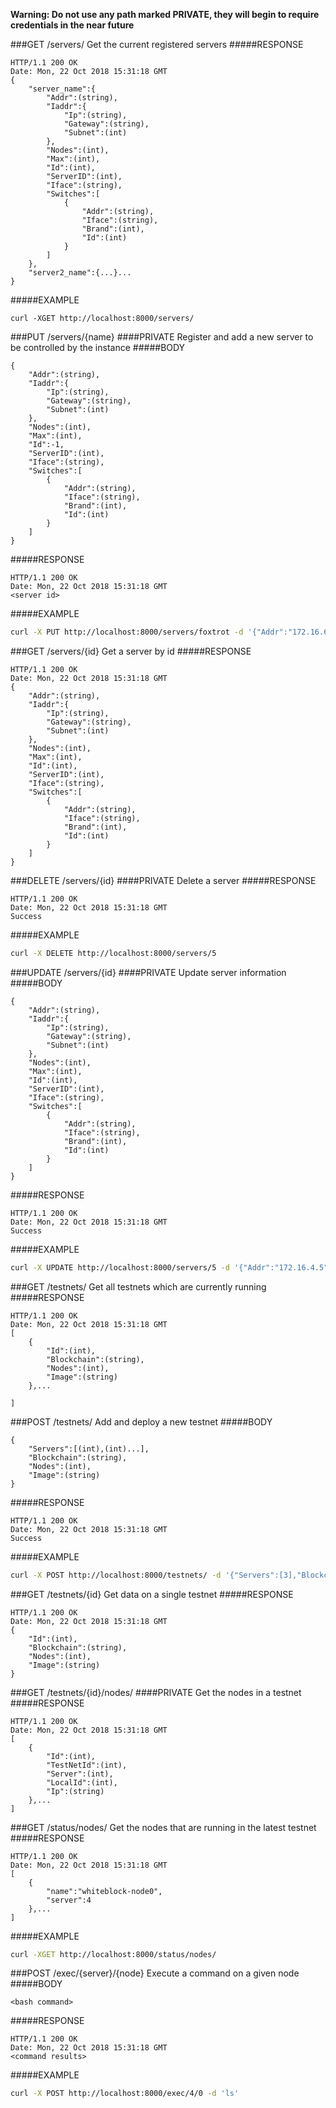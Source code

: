 

__Warning: Do not use any path marked PRIVATE, they will begin to require credentials in the near future__

###GET /servers/
Get the current registered servers
#####RESPONSE
```
HTTP/1.1 200 OK
Date: Mon, 22 Oct 2018 15:31:18 GMT
{
	"server_name":{
		"Addr":(string),
		"Iaddr":{
			"Ip":(string),
			"Gateway":(string),
			"Subnet":(int)
		},
		"Nodes":(int),
		"Max":(int),
		"Id":(int),
		"ServerID":(int),
		"Iface":(string),
		"Switches":[
			{
				"Addr":(string),
				"Iface":(string),
				"Brand":(int),
				"Id":(int)
			}
		]
	},
	"server2_name":{...}...
}
```
#####EXAMPLE
```
curl -XGET http://localhost:8000/servers/
```

###PUT /servers/{name}
####PRIVATE
Register and add a new server to be 
controlled by the instance
#####BODY
```
{
	"Addr":(string),
	"Iaddr":{
		"Ip":(string),
		"Gateway":(string),
		"Subnet":(int)
	},
	"Nodes":(int),
	"Max":(int),
	"Id":-1,
	"ServerID":(int),
	"Iface":(string),
	"Switches":[
		{
			"Addr":(string),
			"Iface":(string),
			"Brand":(int),
			"Id":(int)
		}
	]
}
```
#####RESPONSE
```
HTTP/1.1 200 OK
Date: Mon, 22 Oct 2018 15:31:18 GMT
<server id>
```

#####EXAMPLE
```bash
curl -X PUT http://localhost:8000/servers/foxtrot -d '{"Addr":"172.16.6.5","Iaddr":{"Ip":"10.254.6.100","Gateway":"10.254.6.1","Subnet":24},"Nodes":0,"Max":10,"ServerID":6,"Id":-1,"Iface":"eth0","Switches":[{"Addr":"172.16.1.1","Iface":"eno3","Brand":1,"Id":5}],"Ips":null}}'
```

###GET /servers/{id}
Get a server by id
#####RESPONSE
```
HTTP/1.1 200 OK
Date: Mon, 22 Oct 2018 15:31:18 GMT
{
	"Addr":(string),
	"Iaddr":{
		"Ip":(string),
		"Gateway":(string),
		"Subnet":(int)
	},
	"Nodes":(int),
	"Max":(int),
	"Id":(int),
	"ServerID":(int),
	"Iface":(string),
	"Switches":[
		{
			"Addr":(string),
			"Iface":(string),
			"Brand":(int),
			"Id":(int)
		}
	]
}
```

###DELETE /servers/{id}
####PRIVATE
Delete a server
#####RESPONSE
```
HTTP/1.1 200 OK
Date: Mon, 22 Oct 2018 15:31:18 GMT
Success
```

#####EXAMPLE
```bash
curl -X DELETE http://localhost:8000/servers/5
```

###UPDATE /servers/{id}
####PRIVATE
Update server information
#####BODY
```
{
	"Addr":(string),
	"Iaddr":{
		"Ip":(string),
		"Gateway":(string),
		"Subnet":(int)
	},
	"Nodes":(int),
	"Max":(int),
	"Id":(int),
	"ServerID":(int),
	"Iface":(string),
	"Switches":[
		{
			"Addr":(string),
			"Iface":(string),
			"Brand":(int),
			"Id":(int)
		}
	]
}
```
#####RESPONSE
```
HTTP/1.1 200 OK
Date: Mon, 22 Oct 2018 15:31:18 GMT
Success
```

#####EXAMPLE
```bash
curl -X UPDATE http://localhost:8000/servers/5 -d '{"Addr":"172.16.4.5","Iaddr":{"Ip":"10.254.4.100","Gateway":"10.254.4.1","Subnet":24},"Nodes":0,"Max":30,"Id":5,"ServerID":4,"Iface":"eno3","Switches":[{"Addr":"172.16.1.1","Iface":"eth4","Brand":1,"Id":3}],"Ips":null}'
```

###GET /testnets/
Get all testnets which are currently running
#####RESPONSE
```
HTTP/1.1 200 OK
Date: Mon, 22 Oct 2018 15:31:18 GMT
[
	{
		"Id":(int),
		"Blockchain":(string),
		"Nodes":(int),
		"Image":(string)
	},...

]
```

###POST /testnets/
Add and deploy a new testnet
#####BODY
```
{
	"Servers":[(int),(int)...],
	"Blockchain":(string),
	"Nodes":(int),
	"Image":(string)
}
```
#####RESPONSE
```
HTTP/1.1 200 OK
Date: Mon, 22 Oct 2018 15:31:18 GMT
Success
```
#####EXAMPLE
```bash
curl -X POST http://localhost:8000/testnets/ -d '{"Servers":[3],"Blockchain":"ethereum","Nodes":3,"Image":"ethereum:latest"}'
```

###GET /testnets/{id}
Get data on a single testnet
#####RESPONSE
```
HTTP/1.1 200 OK
Date: Mon, 22 Oct 2018 15:31:18 GMT
{
	"Id":(int),
	"Blockchain":(string),
	"Nodes":(int),
	"Image":(string)
}
```

###GET /testnets/{id}/nodes/
####PRIVATE
Get the nodes in a testnet
#####RESPONSE
```
HTTP/1.1 200 OK
Date: Mon, 22 Oct 2018 15:31:18 GMT
[
	{
		"Id":(int),
		"TestNetId":(int),
		"Server":(int),
		"LocalId":(int),
		"Ip":(string)
	},...
]
```


###GET /status/nodes/
Get the nodes that are running in the latest testnet
#####RESPONSE
```
HTTP/1.1 200 OK
Date: Mon, 22 Oct 2018 15:31:18 GMT
[
	{
		"name":"whiteblock-node0",
		"server":4
	},...
]
```
#####EXAMPLE
```bash
curl -XGET http://localhost:8000/status/nodes/
```



###POST /exec/{server}/{node}
Execute a command on a given node
#####BODY
```
<bash command>
```
#####RESPONSE
```
HTTP/1.1 200 OK
Date: Mon, 22 Oct 2018 15:31:18 GMT
<command results>
```

#####EXAMPLE
```bash
curl -X POST http://localhost:8000/exec/4/0 -d 'ls'
```